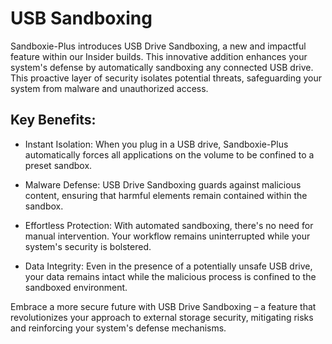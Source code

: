 # USB Sandboxing

Sandboxie-Plus introduces USB Drive Sandboxing, a new and impactful feature within our Insider builds. This innovative addition enhances your system's defense by automatically sandboxing any connected USB drive. This proactive layer of security isolates potential threats, safeguarding your system from malware and unauthorized access.

## Key Benefits:

- Instant Isolation: When you plug in a USB drive, Sandboxie-Plus automatically forces all applications on the volume to be confined to a preset sandbox.

- Malware Defense: USB Drive Sandboxing guards against malicious content, ensuring that harmful elements remain contained within the sandbox.

- Effortless Protection: With automated sandboxing, there's no need for manual intervention. Your workflow remains uninterrupted while your system's security is bolstered.

- Data Integrity: Even in the presence of a potentially unsafe USB drive, your data remains intact while the malicious process is confined to the sandboxed environment.

Embrace a more secure future with USB Drive Sandboxing – a feature that revolutionizes your approach to external storage security, mitigating risks and reinforcing your system's defense mechanisms.
